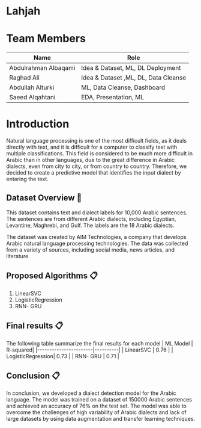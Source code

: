 # Lahjah [](language,png)
# Team Members
| Name | Role |
|---|---|
| Abdulrahman Albaqami | Idea & Dataset, ML, DL Deployment |
| Raghad Ali | Idea & Dataset ,ML, DL, Data Cleanse |
| Abdullah Alturki | ML, Data Cleanse, Dashboard |
| Saeed Alqahtani | EDA, Presentation, ML |

# Introduction
Natural language processing is one of the most difficult fields, as it deals directly with text, and it is difficult for a computer to classify text with multiple classifications.
This field is considered to be much more difficult in Arabic than in other languages, due to the great difference in Arabic dialects, even from city to city, or from country to country.
Therefore, we decided to create a predictive model that identifies the input dialect by entering the text.

## Dataset Overview 📍
This dataset contains text and dialect labels for 10,000 Arabic sentences. The sentences are from different Arabic dialects, including Egyptian, Levantine, Maghrebi, and Gulf. The labels are the 18 Arabic dialects.

The dataset was created by AIM Technologies, a company that develops Arabic natural language processing technologies. The data was collected from a variety of sources, including social media, news articles, and literature.


## Proposed Algorithms  📋
1. LinearSVC
2. LogisticRegression
3. RNN- GRU


## Final results 📋
The following table summarize the final results for each model
| ML Model                 | R-squared| 
|-----------------------|----------|
| LinearSVC  | 0.76   |
| LogisticRegression| 0.73    | 
| RNN- GRU | 0.71   | 

##  Conclusion 📋
In conclusion, we developed a dialect detection model for the Arabic language. The model was trained on a dataset of 150000 Arabic sentences and achieved an accuracy of 76% on the test set. The model was able to overcome the challenges of high variability of Arabic dialects and lack of large datasets by using data augmentation and transfer learning techniques.
 
